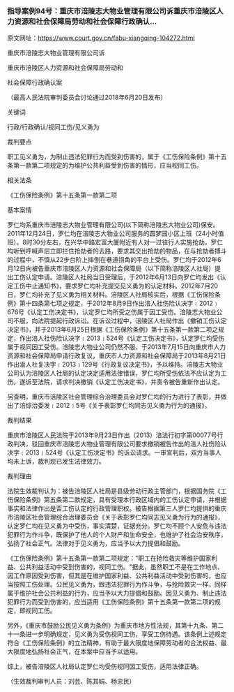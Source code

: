 ### 指导案例94号：重庆市涪陵志大物业管理有限公司诉重庆市涪陵区人力资源和社会保障局劳动和社会保障行政确认...
原文网址：https://www.court.gov.cn/fabu-xiangqing-104272.html

重庆市涪陵志大物业管理有限公司诉

重庆市涪陵区人力资源和社会保障局劳动和

社会保障行政确认案

（最高人民法院审判委员会讨论通过2018年6月20日发布）

关键词

行政/行政确认/视同工伤/见义勇为

裁判要点

职工见义勇为，为制止违法犯罪行为而受到伤害的，属于《工伤保险条例》第十五条第一款第二项规定的为维护公共利益受到伤害的情形，应当视同工伤。

相关法条

《工伤保险条例》第十五条第一款第二项

基本案情

罗仁均系重庆市涪陵志大物业管理有限公司(以下简称涪陵志大物业公司)保安。2011年12月24日，罗仁均在涪陵志大物业公司服务的圆梦园小区上班（24小时值班）。8时30分左右，在兴华中路宏富大厦附近有人对一过往行人实施抢劫，罗仁均听到呼喊声后立即拦住抢劫者的去路，要求其交出抢劫的物品，在与抢劫者搏斗的过程中，不慎从22步台阶上摔倒在巷道拐角的平台上受伤。罗仁均于2012年6月12日向被告重庆市涪陵区人力资源和社会保障局（以下简称涪陵区人社局）提出工伤认定申请。涪陵区人社局当日受理后，于2012年6月13日向罗仁均发出《认定工伤中止通知书》，要求罗仁均补充提交见义勇为的认定材料。2012年7月20日，罗仁均补充了见义勇为相关材料。涪陵区人社局核实后，根据《工伤保险条例》第十四条第七项之规定，于2012年8月9日作出涪人社伤险认决字﹝2012﹞676号《认定工伤决定书》，认定罗仁均所受之伤属于因工受伤。涪陵志大物业公司不服，向法院提起行政诉讼。在诉讼过程中，涪陵区人社局作出《撤销工伤认定决定书》，并于2013年6月25日根据《工伤保险条例》第十五条第一款第二项之规定，作出涪人社伤险认决字﹝2013﹞524号《认定工伤决定书》，认定罗仁均受伤属于视同因工受伤。涪陵志大物业公司仍然不服，于2013年7月15日向重庆市人力资源和社会保障局申请行政复议，重庆市人力资源和社会保障局于2013年8月21日作出渝人社复决字﹝2013﹞129号《行政复议决定书》，予以维持。涪陵志大物业公司认为涪陵区人社局的认定决定适用法律错误，罗仁均所受伤依法不应认定为工伤。遂诉至法院，请求判决撤销《认定工伤决定书》，并责令被告重新作出认定。

另查明，重庆市涪陵区社会管理综合治理委员会对罗仁均的行为进行了表彰，并做出了涪综治委发﹝2012﹞5号《关于表彰罗仁均同志见义勇为行为的通报》。

裁判结果

重庆市涪陵区人民法院于2013年9月23日作出（2013）涪法行初字第00077号行政判决，驳回重庆市涪陵志大物业管理有限公司要求撤销被告作出的涪人社伤险认决字﹝2013﹞524号《认定工伤决定书》的诉讼请求。一审宣判后，双方当事人均未上诉，裁判现已发生法律效力。

裁判理由

法院生效裁判认为：被告涪陵区人社局是县级劳动行政主管部门，根据国务院《工伤保险条例》第五条第二款规定，具有受理本行政区域内的工伤认定申请，并根据事实和法律作出是否工伤认定的行政管理职权。被告根据第三人罗仁均提供的重庆市涪陵区社会管理综合治理委员会《关于表彰罗仁均同志见义勇为行为的通报》，认定罗仁均在见义勇为中受伤，事实清楚，证据充分。罗仁均不顾个人安危与违法犯罪行为作斗争，既保护了他人的个人财产和生命安全，也维护了社会治安秩序，弘扬了社会正气。法律对于见义勇为，应当予以大力提倡和鼓励。

《工伤保险条例》第十五条第一款第二项规定："职工在抢险救灾等维护国家利益、公共利益活动中受到伤害的，视同工伤。"据此，虽然职工不是在工作地点、因工作原因受到伤害，但其是在维护国家利益、公共利益活动中受到伤害的，也应当按照工伤处理。公民见义勇为，跟违法犯罪行为作斗争，与抢险救灾一样，同样属于维护社会公共利益的行为，应当予以大力提倡和鼓励。因见义勇为、制止违法犯罪行为而受到伤害的，应当适用《工伤保险条例》第十五条第一款第二项的规定，即视同工伤。

另外，《重庆市鼓励公民见义勇为条例》为重庆市地方性法规，其第十九条、第二十一条进一步明确规定，见义勇为受伤视同工伤，享受工伤待遇。该条例上述规定符合《工伤保险条例》的立法精神，有助于最大限度地保障劳动者的合法权益、最大限度地弘扬社会正气，在本案中应当予以适用。

综上，被告涪陵区人社局认定罗仁均受伤视同因工受伤，适用法律正确。

（生效裁判审判人员：刘芸、陈其娟、杨忠民）
